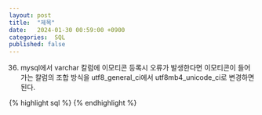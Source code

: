 ```yaml
---
layout: post
title:  "제목"
date:   2024-01-30 00:59:00 +0900
categories:  SQL
published: false
---
```


36. mysql에서 varchar 칼럼에 이모티콘 등록시 오류가 발생한다면 이모티콘이 들어가는 칼럼의 조합 방식을 utf8_general_ci에서 utf8mb4_unicode_ci로 변경하면 된다. 

{% highlight sql %}
{% endhighlight %}